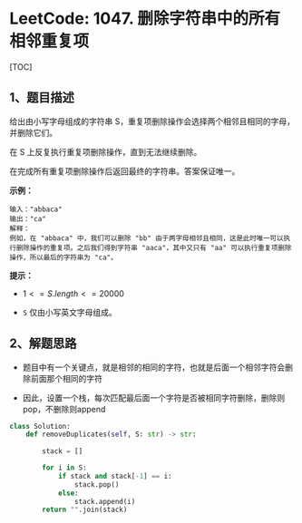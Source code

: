 # LeetCode: 1047. 删除字符串中的所有相邻重复项

[TOC]

## 1、题目描述

给出由小写字母组成的字符串 S，重复项删除操作会选择两个相邻且相同的字母，并删除它们。

在 S 上反复执行重复项删除操作，直到无法继续删除。

在完成所有重复项删除操作后返回最终的字符串。答案保证唯一。

 

**示例：**

```
输入："abbaca"
输出："ca"
解释：
例如，在 "abbaca" 中，我们可以删除 "bb" 由于两字母相邻且相同，这是此时唯一可以执行删除操作的重复项。之后我们得到字符串 "aaca"，其中又只有 "aa" 可以执行重复项删除操作，所以最后的字符串为 "ca"。
```



**提示：**

-  $1 <= S.length <= 20000$ 

-  `S` 仅由小写英文字母组成。

## 2、解题思路

- 题目中有一个关键点，就是相邻的相同的字符，也就是后面一个相邻字符会删除前面那个相同的字符

- 因此，设置一个栈，每次匹配最后面一个字符是否被相同字符删除，删除则pop，不删除则append

  

```python
class Solution:
    def removeDuplicates(self, S: str) -> str:  
        
        stack = []

        for i in S:
            if stack and stack[-1] == i:
                stack.pop()
            else:
                stack.append(i)
        return "".join(stack)

```

